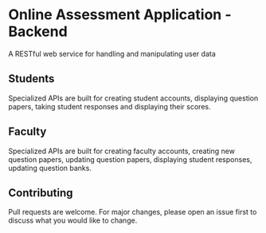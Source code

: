 # Online Assessment Application - Backend

A RESTful web service for handling and manipulating user data

## Students

Specialized APIs are built for creating student accounts, displaying question papers, taking student responses and displaying their scores.

## Faculty

Specialized APIs are built for creating faculty accounts, creating new question papers, updating question papers, displaying student responses, updating question banks.


## Contributing
Pull requests are welcome. For major changes, please open an issue first to discuss what you would like to change.

